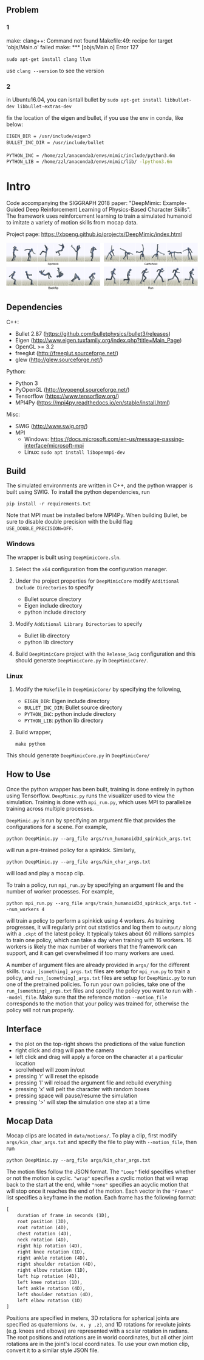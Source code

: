 ## Problem

### 1 
make: clang++: Command not found
Makefile:49: recipe for target 'objs/Main.o' failed
make: *** [objs/Main.o] Error 127

`sudo apt-get install clang llvm`

use `clang --version` to see the version

### 2

in Ubuntu16.04, you can isntall bullet by `sudo apt-get install libbullet-dev libbullet-extras-dev`


fix the location of the eigen and bullet, if you use the env in conda, like below:

```bash
EIGEN_DIR = /usr/include/eigen3
BULLET_INC_DIR = /usr/include/bullet

PYTHON_INC = /home/zzl/anaconda3/envs/mimic/include/python3.6m
PYTHON_LIB = /home/zzl/anaconda3/envs/mimic/lib/ -lpython3.6m
```











# Intro 

Code accompanying the SIGGRAPH 2018 paper:
"DeepMimic: Example-Guided Deep Reinforcement Learning of Physics-Based Character Skills".
The framework uses reinforcement learning to train a simulated humanoid to imitate a variety
of motion skills from mocap data.

Project page: https://xbpeng.github.io/projects/DeepMimic/index.html

![Skills](images/teaser.png)

## Dependencies
C++:
- Bullet 2.87 (https://github.com/bulletphysics/bullet3/releases)
- Eigen (http://www.eigen.tuxfamily.org/index.php?title=Main_Page)
- OpenGL >= 3.2
- freeglut (http://freeglut.sourceforge.net/)
- glew (http://glew.sourceforge.net/)

Python:
- Python 3
- PyOpenGL (http://pyopengl.sourceforge.net/)
- Tensorflow (https://www.tensorflow.org/)
- MPI4Py (https://mpi4py.readthedocs.io/en/stable/install.html)

Misc:
- SWIG (http://www.swig.org/)
- MPI 
	- Windows: https://docs.microsoft.com/en-us/message-passing-interface/microsoft-mpi
	- Linux: `sudo apt install libopenmpi-dev`

## Build
The simulated environments are written in C++, and the python wrapper is built using SWIG.
To install the python dependencies, run
```
pip install -r requirements.txt
```
Note that MPI must be installed before MPI4Py. When building Bullet, be sure to disable double precision with the build flag `USE_DOUBLE_PRECISION=OFF`.

### Windows
The wrapper is built using `DeepMimicCore.sln`.

1. Select the `x64` configuration from the configuration manager.

2. Under the project properties for `DeepMimicCore` modify `Additional Include Directories` to specify
	- Bullet source directory
	- Eigen include directory
	- python include directory

3. Modify `Additional Library Directories` to specify
	- Bullet lib directory
	- python lib directory

4. Build `DeepMimicCore` project with the `Release_Swig` configuration and this should
generate `DeepMimicCore.py` in `DeepMimicCore/`.


### Linux
1. Modify the `Makefile` in `DeepMimicCore/` by specifying the following,
	- `EIGEN_DIR`: Eigen include directory
	- `BULLET_INC_DIR`: Bullet source directory
	- `PYTHON_INC`: python include directory
	- `PYTHON_LIB`: python lib directory

2. Build wrapper,
	```
	make python
	```
This should generate `DeepMimicCore.py` in `DeepMimicCore/`


## How to Use
Once the python wrapper has been built, training is done entirely in python using Tensorflow.
`DeepMimic.py` runs the visualizer used to view the simulation. Training is done with `mpi_run.py`, 
which uses MPI to parallelize training across multiple processes.

`DeepMimic.py` is run by specifying an argument file that provides the configurations for a scene.
For example,
```
python DeepMimic.py --arg_file args/run_humanoid3d_spinkick_args.txt
```

will run a pre-trained policy for a spinkick. Similarly,
```
python DeepMimic.py --arg_file args/kin_char_args.txt
```

will load and play a mocap clip.


To train a policy, run `mpi_run.py` by specifying an argument file and the number of worker processes.
For example,
```
python mpi_run.py --arg_file args/train_humanoid3d_spinkick_args.txt --num_workers 4
```

will train a policy to perform a spinkick using 4 workers. As training progresses, it will regularly
print out statistics and log them to `output/` along with a `.ckpt` of the latest policy.
It typically takes about 60 millions samples to train one policy, which can take a day
when training with 16 workers. 16 workers is likely the max number of workers that the
framework can support, and it can get overwhelmed if too many workers are used.

A number of argument files are already provided in `args/` for the different skills. 
`train_[something]_args.txt` files are setup for `mpi_run.py` to train a policy, and 
`run_[something]_args.txt` files are setup for `DeepMimic.py` to run one of the pretrained policies.
To run your own policies, take one of the `run_[something]_args.txt` files and specify
the policy you want to run with `--model_file`. Make sure that the reference motion `--motion_file`
corresponds to the motion that your policy was trained for, otherwise the policy will not run properly.


## Interface
- the plot on the top-right shows the predictions of the value function
- right click and drag will pan the camera
- left click and drag will apply a force on the character at a particular location
- scrollwheel will zoom in/out
- pressing 'r' will reset the episode
- pressing 'l' will reload the argument file and rebuild everything
- pressing 'x' will pelt the character with random boxes
- pressing space will pause/resume the simulation
- pressing '>' will step the simulation one step at a time


## Mocap Data
Mocap clips are located in `data/motions/`. To play a clip, first modify 
`args/kin_char_args.txt` and specify the file to play with
`--motion_file`, then run
```
python DeepMimic.py --arg_file args/kin_char_args.txt
```

The motion files follow the JSON format. The `"Loop"` field specifies whether or not the motion is cyclic.
`"wrap"` specifies a cyclic motion that will wrap back to the start at the end, while `"none"` specifies an
acyclic motion that will stop once it reaches the end of the motion. Each vector in the `"Frames"` list
specifies a keyframe in the motion. Each frame has the following format:
```
[
	duration of frame in seconds (1D),
	root position (3D),
	root rotation (4D),
	chest rotation (4D),
	neck rotation (4D),
	right hip rotation (4D),
	right knee rotation (1D),
	right ankle rotation (4D),
	right shoulder rotation (4D),
	right elbow rotation (1D),
	left hip rotation (4D),
	left knee rotation (1D),
	left ankle rotation (4D),
	left shoulder rotation (4D),
	left elbow rotation (1D)
]
```

Positions are specified in meters, 3D rotations for spherical joints are specified as quaternions `(w, x, y ,z)`,
and 1D rotations for revolute joints (e.g. knees and elbows) are represented with a scalar rotation in radians. The root
positions and rotations are in world coordinates, but all other joint rotations are in the joint's local coordinates.
To use your own motion clip, convert it to a similar style JSON file.
